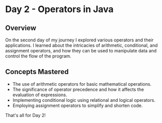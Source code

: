 # Day 2 - Operators in Java

## Overview
On the second day of my journey I explored various operators and their applications. I learned about the intricacies of arithmetic, conditional, and assignment operators, and how they can be used to manipulate data and control the flow of the program.

## Concepts Mastered

- The use of arithmetic operators for basic mathematical operations.
- The significance of operator precedence and how it affects the evaluation of expressions.
- Implementing conditional logic using relational and logical operators.
- Employing assignment operators to simplify and shorten code.

That's all for Day 2!